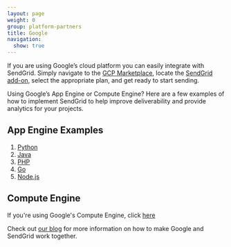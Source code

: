 ```yaml
---
layout: page
weight: 0
group: platform-partners
title: Google
navigation:
  show: true
---
```


If you are using Google’s cloud platform you can easily integrate with SendGrid. Simply navigate to the [GCP Marketplace](https://console.cloud.google.com/marketplace/details/sendgrid-app/sendgrid-email), locate the [SendGrid add-on](https://console.cloud.google.com/marketplace/details/sendgrid-app/sendgrid-email), select the appropriate plan, and get ready to start sending.

Using Google’s App Engine or Compute Engine? Here are a few examples of how to implement SendGrid to help improve deliverability and provide analytics for your projects.

## 	App Engine Examples

1. [Python](https://cloud.google.com/appengine/docs/standard/python/mail/sendgrid)
2. [Java](https://cloud.google.com/appengine/docs/standard/java/mail/sendgrid)
3. [PHP](https://cloud.google.com/appengine/docs/standard/php/mail/sendgrid)
4. [Go](https://cloud.google.com/appengine/docs/standard/go/mail/sendgrid)
5. [Node.js](https://cloud.google.com/appengine/docs/standard/nodejs/sending-emails-with-sendgrid)

## 	Compute Engine

If you're using Google's Compute Engine, click [here](https://cloud.google.com/compute/docs/tutorials/sending-mail/using-sendgrid)

Check out [our blog](https://sendgrid.com/blog/partnership-includes-google-compute-engine/) for more information on how to make Google and SendGrid work together.
